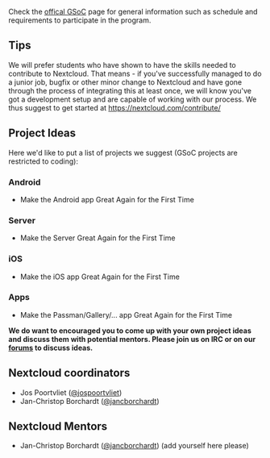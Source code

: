Check the [offical GSoC](https://summerofcode.withgoogle.com/) page for general information such as schedule and requirements to participate in the program.

## Tips
We will prefer students who have shown to have the skills needed to contribute to Nextcloud. That means - if you've successfully managed to do a junior job, bugfix or other minor change to Nextcloud and have gone through the process of integrating this at least once, we will know you've got a development setup and are capable of working with our process. We thus suggest to get started at https://nextcloud.com/contribute/

## Project Ideas
Here we'd like to put a list of projects we suggest (GSoC projects are restricted to coding): 

### Android
* Make the Android app Great Again for the First Time

### Server
* Make the Server Great Again for the First Time

### iOS
* Make the iOS app Great Again for the First Time

### Apps
* Make the Passman/Gallery/... app Great Again for the First Time


**__We do want to encouraged you to come up with your own project ideas and discuss them with potential mentors. Please join us on IRC or on our [forums](https://help.nextcloud.com) to discuss ideas.__**

## Nextcloud coordinators

* Jos Poortvliet ([@jospoortvliet](https://github.com/jospoortvliet))
* Jan-Christop Borchardt ([@jancborchardt](https://github.com/jancborchardt))

## Nextcloud Mentors
* Jan-Christop Borchardt ([@jancborchardt](https://github.com/jancborchardt))
(add yourself here please)

